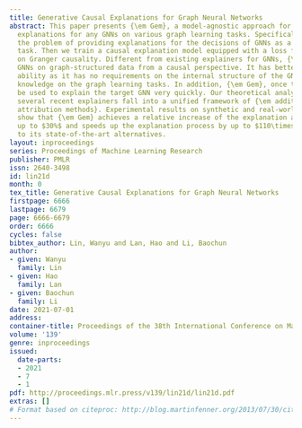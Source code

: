 ```yaml
---
title: Generative Causal Explanations for Graph Neural Networks
abstract: This paper presents {\em Gem}, a model-agnostic approach for providing interpretable
  explanations for any GNNs on various graph learning tasks. Specifically, we formulate
  the problem of providing explanations for the decisions of GNNs as a causal learning
  task. Then we train a causal explanation model equipped with a loss function based
  on Granger causality. Different from existing explainers for GNNs, {\em Gem} explains
  GNNs on graph-structured data from a causal perspective. It has better generalization
  ability as it has no requirements on the internal structure of the GNNs or prior
  knowledge on the graph learning tasks. In addition, {\em Gem}, once trained, can
  be used to explain the target GNN very quickly. Our theoretical analysis shows that
  several recent explainers fall into a unified framework of {\em additive feature
  attribution methods}. Experimental results on synthetic and real-world datasets
  show that {\em Gem} achieves a relative increase of the explanation accuracy by
  up to $30%$ and speeds up the explanation process by up to $110\times$ as compared
  to its state-of-the-art alternatives.
layout: inproceedings
series: Proceedings of Machine Learning Research
publisher: PMLR
issn: 2640-3498
id: lin21d
month: 0
tex_title: Generative Causal Explanations for Graph Neural Networks
firstpage: 6666
lastpage: 6679
page: 6666-6679
order: 6666
cycles: false
bibtex_author: Lin, Wanyu and Lan, Hao and Li, Baochun
author:
- given: Wanyu
  family: Lin
- given: Hao
  family: Lan
- given: Baochun
  family: Li
date: 2021-07-01
address:
container-title: Proceedings of the 38th International Conference on Machine Learning
volume: '139'
genre: inproceedings
issued:
  date-parts:
  - 2021
  - 7
  - 1
pdf: http://proceedings.mlr.press/v139/lin21d/lin21d.pdf
extras: []
# Format based on citeproc: http://blog.martinfenner.org/2013/07/30/citeproc-yaml-for-bibliographies/
---
```

